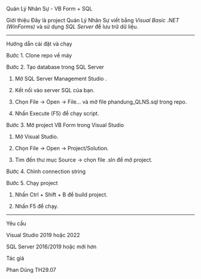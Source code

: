 Quản Lý Nhân Sự - VB Form + SQL

Giới thiệu
Đây là project Quản Lý Nhân Sự viết bằng *Visual Basic .NET (WinForms)* và sử dụng *SQL Server* để lưu trữ dữ liệu.

---

Hướng dẫn cài đặt và chạy

Bước 1. Clone repo về máy


Bước 2. Tạo database trong SQL Server

1.  Mở SQL Server Management Studio .

2.  Kết nối vào server SQL của bạn.

3.  Chọn File → Open → File… và mở file phandung_QLNS.sql trong repo.

4.  Nhấn Execute (F5) để chạy script.



Bước 3. Mở project VB Form trong Visual Studio

1.  Mở Visual Studio.

2.  Chọn File → Open → Project/Solution.

3.  Tìm đến thư mục Source → chọn file .sln để mở project.



Bước 4. Chỉnh connection string 


Bước 5. Chạy project


1.  Nhấn Ctrl + Shift + B để build project.

2.  Nhấn F5 để chạy.


---

Yêu cầu

Visual Studio 2019 hoặc 2022

SQL Server 2016/2019 hoặc mới hơn


Tác giả

Phan Dũng TH29.07
